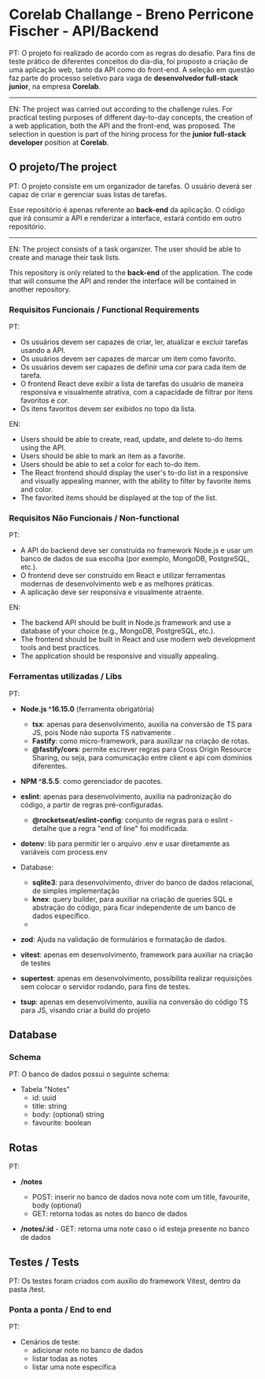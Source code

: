 # Corelab Challange - Breno Perricone Fischer - API/Backend

PT: O projeto foi realizado de acordo com as regras do desafio. Para fins de teste prático de diferentes conceitos do dia-dia, foi proposto a criação de uma aplicação web, tanto da API como do front-end. A seleção em questão faz parte do processo seletivo para vaga de <b>desenvolvedor full-stack junior</b>, na empresa <b>Corelab</b>.

----

EN: The project was carried out according to the challenge rules. For practical testing purposes of different day-to-day concepts, the creation of a web application, both the API and the front-end, was proposed. The selection in question is part of the hiring process for the <b>junior full-stack developer</b> position at <b>Corelab</b>.

## O projeto/The project

PT: O projeto consiste em um organizador de tarefas. O usuário deverá ser capaz de criar e gerenciar suas listas de tarefas. 

Esse repositório é apenas referente ao <b>back-end</b> da aplicação. O código que irá consumir a API e renderizar a interface, estará contido em outro repositório.

----

EN: The project consists of a task organizer. The user should be able to create and manage their task lists.

This repository is only related to the <b>back-end</b> of the application. The code that will consume the API and render the interface will be contained in another repository.

### Requisitos Funcionais / Functional Requirements

PT:
- Os usuários devem ser capazes de criar, ler, atualizar e excluir tarefas usando a API.
- Os usuários devem ser capazes de marcar um item como favorito.
- Os usuários devem ser capazes de definir uma cor para cada item de tarefa.
- O frontend React deve exibir a lista de tarefas do usuário de maneira responsiva e visualmente atrativa, com a capacidade de filtrar por itens favoritos e cor.
- Os itens favoritos devem ser exibidos no topo da lista.

EN:
- Users should be able to create, read, update, and delete to-do items using the API.
- Users should be able to mark an item as a favorite.
- Users should be able to set a color for each to-do item.
- The React frontend should display the user's to-do list in a responsive and visually appealing manner, with the ability to filter by favorite items and color.
- The favorited items should be displayed at the top of the list.

### Requisitos Não Funcionais / Non-functional 

PT: 
- A API do backend deve ser construída no framework Node.js e usar um banco de dados de sua escolha (por exemplo, MongoDB, PostgreSQL, etc.).
- O frontend deve ser construído em React e utilizar ferramentas modernas de desenvolvimento web e as melhores práticas.
- A aplicação deve ser responsiva e visualmente atraente.

EN: 
- The backend API should be built in Node.js framework and use a database of your choice (e.g., MongoDB, PostgreSQL, etc.).
- The frontend should be built in React and use modern web development tools and best practices.
- The application should be responsive and visually appealing.

### Ferramentas utilizadas / Libs

PT: 
- <b>Node.js ^16.15.0</b> (ferramenta obrigatória)
    - <b>tsx</b>: apenas para desenvolvimento, auxilia na conversão de TS para JS, pois Node não suporta TS nativamente .
    - <b>Fastify</b>: como micro-framework, para auxilizar na criação de rotas.
    - <b>@fastify/cors</b>: permite escrever regras para Cross Origin Resource Sharing, ou seja, para comunicação entre client e api com domínios diferentes.

- <b>NPM ^8.5.5</b>: como gerenciador de pacotes.

- <b>eslint</b>: apenas para desenvolvimento, auxilia na padronização do código, a partir de regras pré-configuradas.
    - <b>@rocketseat/eslint-config</b>: conjunto de regras para o eslint - detalhe que a regra "end of line" foi modificada. 

- <b>dotenv</b>: lib para permitir ler o arquivo .env e usar diretamente as variáveis com process.env

- Database:
    - <b>sqlite3</b>: para desenvolvimento, driver do banco de dados relacional, de simples implementação
    - <b>knex</b>: query builder, para auxiliar na criação de queries SQL e abstração do código, para ficar independente de um banco de dados específico.
    - 

- <b>zod</b>: Ajuda na validação de formulários e formatação de dados.

- <b>vitest</b>: apenas em desenvolvimento, framework para auxiliar na criação de testes

- <b>supertest</b>: apenas em desenvolvimento, possibilita realizar requisições sem colocar o servidor rodando, para fins de testes.

- <b>tsup</b>: apenas em desenvolvimento, auxilia na conversão do código TS para JS, visando criar a build do projeto

## Database

### Schema

PT:
O banco de dados possui o seguinte schema:
- Tabela "Notes"
    - id: uuid
    - title: string
    - body: (optional) string
    - favourite: boolean

## Rotas

PT:
- <b>/notes</b>
    - POST: inserir no banco de dados nova note com um title, favourite, body (optional)
    - GET: retorna todas as notes do banco de dados
    
- <b>/notes/:id</b>
        - GET: retorna uma note caso o id esteja presente no banco de dados


## Testes / Tests

PT: Os testes foram criados com auxílio do framework Vitest, dentro da pasta /test.

### Ponta a ponta / End to end

PT:
- Cenários de teste:
    - adicionar note no banco de dados
    - listar todas as notes
    - listar uma note específica 
    

